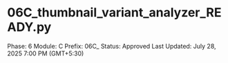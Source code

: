 # 06C_thumbnail_variant_analyzer_READY.py

Phase: 6
Module: C
Prefix: 06C_
Status: Approved
Last Updated: July 28, 2025 7:00 PM (GMT+5:30)